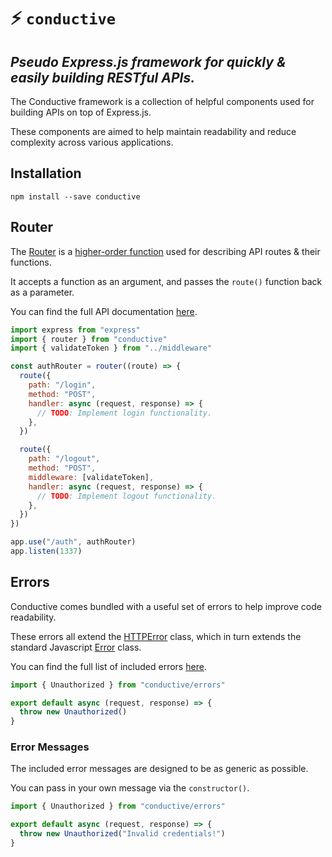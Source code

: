 # :zap: `conductive`

## _Pseudo Express.js framework for quickly & easily building RESTful APIs._

The Conductive framework is a collection of helpful components used for building APIs on top of Express.js.

These components are aimed to help maintain readability and reduce complexity across various applications.

## Installation

```
npm install --save conductive
```

## Router

The [Router](https://github.com/aedenmurray/conductive/blob/main/src/router.js) is a [higher-order function](https://en.wikipedia.org/wiki/Higher-order_function) used for describing API routes & their functions.

It accepts a function as an argument, and passes the `route()` function back as a parameter.

You can find the full API documentation [here](https://example.com).

```javascript
import express from "express"
import { router } from "conductive"
import { validateToken } from "../middleware"

const authRouter = router((route) => {
  route({
    path: "/login",
    method: "POST",
    handler: async (request, response) => {
      // TODO: Implement login functionality.
    },
  })

  route({
    path: "/logout",
    method: "POST",
    middleware: [validateToken],
    handler: async (request, response) => {
      // TODO: Implement logout functionality.
    },
  })
})

app.use("/auth", authRouter)
app.listen(1337)
```

## Errors

Conductive comes bundled with a useful set of errors to help improve code readability.

These errors all extend the [HTTPError](https://github.com/aedenmurray/conductive/blob/main/src/errors/HTTPError.js) class, which in turn extends the standard Javascript [Error](https://developer.mozilla.org/en-US/docs/Web/JavaScript/Reference/Global_Objects/Error) class.

You can find the full list of included errors [here](https://github.com/aedenmurray/conductive/tree/main/src/errors).

```javascript
import { Unauthorized } from "conductive/errors"

export default async (request, response) => {
  throw new Unauthorized()
}
```

### Error Messages

The included error messages are designed to be as generic as possible.

You can pass in your own message via the `constructor()`.

```javascript
import { Unauthorized } from "conductive/errors"

export default async (request, response) => {
  throw new Unauthorized("Invalid credentials!")
}
```

